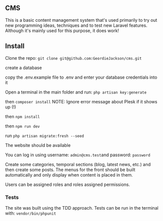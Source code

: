 ## CMS

This is a basic content management system that's used primarily to try out new programming ideas, techniques and to test new Laravel features. Although it's mainly used for this purpose, it does work!

## Install

Clone the repo: ```git clone git@github.com:GeordieJackson/cms.git```

create a database

copy the .env.example file to .env and enter your database credentials into it

Open a terminal in the main folder and run: ```php artisan key:generate```

then ```composer install``` NOTE: Ignore error message about Plesk if it shows up (!)

then ```npm install```

then ```npm run dev```

run ```php artisan migrate:fresh --seed```

The website should be available 

You can log in using username: ```admin@cms.test```and password: ```password```

Create some categories, temporal sections (blog, latest news, etc.) and then create some posts. The menus for the front should be built automatically and only display when content is placed in them.

Users can be assigned roles and roles assigned permissions.

### Tests

The site was built using the TDD approach. Tests can be run in the terminal with: ```vendor/bin/phpunit```

